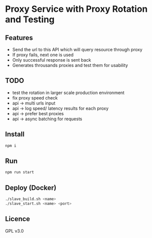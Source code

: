 # Proxy Service with Proxy Rotation and Testing

## Features

* Send the url to this API which will query resource through proxy
* If proxy fails, next one is used
* Only successful response is sent back
* Generates throusands proxies and test them for usability

## TODO

* test the rotation in larger scale production environment
* fix proxy speed check
* api -> multi urls input
* api -> log speed/ latency results for each proxy
* api -> prefer best proxies
* api -> async batching for requests

## Install

```bash
npm i
```

## Run

```bash
npm run start
```

## Deploy (Docker)

```bash
./slave_build.sh <name>
./slave_start.sh <name> <port>
```

## Licence

GPL v3.0
